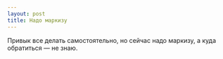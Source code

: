 ```yaml
---
layout: post 
title: Надо маркизу 
--- 
```

Привык все делать самостоятельно, но сейчас надо маркизу, а куда обратиться — не знаю.